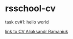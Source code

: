 # rsschool-cv
task cv#1: hello world

[link to CV Aliaksandr Ramaniuk](https://smith6079.github.io/rsschool-cv/cv)